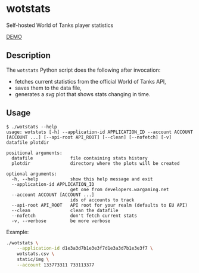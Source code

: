# wotstats

Self-hosted World of Tanks player statistics

[DEMO](https://wotstats.ken.krystianch.com/)

## Description

The `wotstats` Python script does the following after invocation:

* fetches current statistics from the official World of Tanks API,
* saves them to the data file,
* generates a *svg* plot that shows stats changing in time.

## Usage

```text
$ ./wotstats --help
usage: wotstats [-h] --application-id APPLICATION_ID --account ACCOUNT [ACCOUNT ...] [--api-root API_ROOT] [--clean] [--nofetch] [-v] datafile plotdir

positional arguments:
  datafile              file containing stats history
  plotdir               directory where the plots will be created

optional arguments:
  -h, --help            show this help message and exit
  --application-id APPLICATION_ID
                        get one from developers.wargaming.net
  --account ACCOUNT [ACCOUNT ...]
                        ids of accounts to track
  --api-root API_ROOT   API root for your realm (defaults to EU API)
  --clean               clean the datafile
  --nofetch             don't fetch current stats
  -v, --verbose         be more verbose
```

Example:

```bash
./wotstats \
    --application-id d1e3a3d7b1e3e3f7d1e3a3d7b1e3e3f7 \
    wotstats.csv \
    static/img \
    --account 133773311 733113377
```
